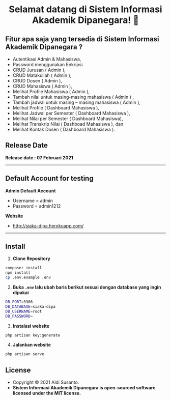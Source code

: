 <h1 align="center">Selamat datang di Sistem Informasi Akademik Dipanegara! 👋</h1>

## Fitur apa saja yang tersedia di Sistem Informasi Akademik Dipanegara ?

- Autentikasi Admin & Mahasiswa,
- Password menggunakan Enkripsi
- CRUD Jurusan ( Admin ),
- CRUD Matakuliah ( Admin ),
- CRUD Dosen ( Admin ),
- CRUD Mahasiswa ( Admin ),
- Melihat Profile Mahasiswa ( Admin ),
- Tambah nilai untuk masing-masing mahasiswa ( Admin ) ,
- Tambah jadwal untuk masing – masing mahasiswa ( Admin ), 
- Melihat Profile ( Dashboard Mahasiswa ),
- Melihat Jadwal per Semester ( Dashboard Mahasiswa ),
- Melihat Nilai per Semester ( Dashboard Mahasiswa),
- Melihat Transkrip Nilai ( Dashboad Mahasiswa ), dan
- Melihat Kontak Dosen ( Dashboard Mahasiswa ).


## Release Date

**Release date : 07 Februari 2021**

---

## Default Account for testing

**Admin Default Account**

- Username = admin
- Password = admin1212

**Website**
- http://siaka-dipa.herokuapp.com/

---

## Install

1. **Clone Repository**

```bash
composer install
npm install
cp .env.example .env
```

2. **Buka `.env` lalu ubah baris berikut sesuai dengan database yang ingin dipakai**

```bash
DB_PORT=3306
DB_DATABASE=siaka-dipa
DB_USERNAME=root
DB_PASSWORD=
```

3. **Instalasi website**

```bash
php artisan key:generate
```

4. **Jalankan website**

```bash
php artisan serve
```

## License

- Copyright © 2021 Aldi Susanto.
- **Sistem Informasi Akademik Dipanegara is open-sourced software licensed under the MIT license.**
